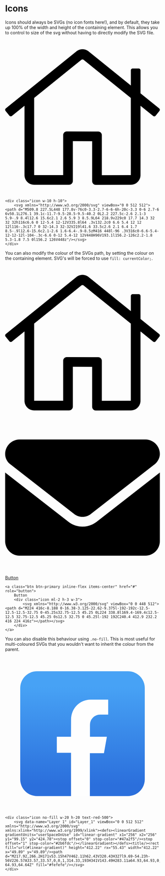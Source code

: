 # Icons
Icons should always be SVGs (no icon fonts here!), and by default, they take up 100% of the width and height of the containing element. This allows you to control to size of the svg without having to directly modify the SVG file.

<code-preview heading="Icons">
    <div class="icon w-20 h-20">
        <svg xmlns="http://www.w3.org/2000/svg" viewBox="0 0 512 512"><path d="M509.8 227.5L448 177.8v-76c0-3.3-2.7-6-6-6h-20c-3.3 0-6 2.7-6 6v50.1L276.1 39.1c-11.7-9.5-28.5-9.5-40.2 0L2.2 227.5c-2.6 2.1-3 5.9-.9 8.4l12.6 15.6c2.1 2.6 5.9 3 8.5.9L64 218.9v229c0 17.7 14.3 32 32 32h116c6.6 0 12-5.4 12-12V335.8l64 .3v132.2c0 6.6 5.4 12 12 12l116-.3c17.7 0 32-14.3 32-32V219l41.6 33.5c2.6 2.1 6.4 1.7 8.5-.9l12.6-15.6c2.1-2.6 1.6-6.4-.9-8.5zM416 448l-96 .3V316c0-6.6-5.4-12-12-12l-104-.3c-6.6 0-12 5.4-12 12V448H96V193.1l156.2-126c2.2-1.8 5.3-1.8 7.5 0l156.2 126V448z"/></svg>
    </div>

    <div class="icon w-10 h-10">
        <svg xmlns="http://www.w3.org/2000/svg" viewBox="0 0 512 512"><path d="M509.8 227.5L448 177.8v-76c0-3.3-2.7-6-6-6h-20c-3.3 0-6 2.7-6 6v50.1L276.1 39.1c-11.7-9.5-28.5-9.5-40.2 0L2.2 227.5c-2.6 2.1-3 5.9-.9 8.4l12.6 15.6c2.1 2.6 5.9 3 8.5.9L64 218.9v229c0 17.7 14.3 32 32 32h116c6.6 0 12-5.4 12-12V335.8l64 .3v132.2c0 6.6 5.4 12 12 12l116-.3c17.7 0 32-14.3 32-32V219l41.6 33.5c2.6 2.1 6.4 1.7 8.5-.9l12.6-15.6c2.1-2.6 1.6-6.4-.9-8.5zM416 448l-96 .3V316c0-6.6-5.4-12-12-12l-104-.3c-6.6 0-12 5.4-12 12V448H96V193.1l156.2-126c2.2-1.8 5.3-1.8 7.5 0l156.2 126V448z"/></svg>
    </div>
</code-preview>

You can also modify the colour of the SVGs path, by setting the colour on the containing element. SVG's will be forced to use `fill: currentColor;`.

<code-preview heading="Colour">
    <div class="icon w-20 h-20 text-red-500">
        <svg xmlns="http://www.w3.org/2000/svg" viewBox="0 0 512 512"><path d="M509.8 227.5L448 177.8v-76c0-3.3-2.7-6-6-6h-20c-3.3 0-6 2.7-6 6v50.1L276.1 39.1c-11.7-9.5-28.5-9.5-40.2 0L2.2 227.5c-2.6 2.1-3 5.9-.9 8.4l12.6 15.6c2.1 2.6 5.9 3 8.5.9L64 218.9v229c0 17.7 14.3 32 32 32h116c6.6 0 12-5.4 12-12V335.8l64 .3v132.2c0 6.6 5.4 12 12 12l116-.3c17.7 0 32-14.3 32-32V219l41.6 33.5c2.6 2.1 6.4 1.7 8.5-.9l12.6-15.6c2.1-2.6 1.6-6.4-.9-8.5zM416 448l-96 .3V316c0-6.6-5.4-12-12-12l-104-.3c-6.6 0-12 5.4-12 12V448H96V193.1l156.2-126c2.2-1.8 5.3-1.8 7.5 0l156.2 126V448z"/></svg>
    </div>
</code-preview>

<code-preview body-id="buttons-example" heading="With buttons">
    <a class="btn btn-primary inline-flex items-center" href="#" role="button">
        <div class="icon mr-2 h-4 w-4">
            <svg xmlns="http://www.w3.org/2000/svg" viewBox="0 0 512 512"><path d="M256 352c-16.53 0-33.06-5.422-47.16-16.41L0 173.2V400C0 426.5 21.49 448 48 448h416c26.51 0 48-21.49 48-48V173.2l-208.8 162.5C289.1 346.6 272.5 352 256 352zM16.29 145.3l212.2 165.1c16.19 12.6 38.87 12.6 55.06 0l212.2-165.1C505.1 137.3 512 125 512 112C512 85.49 490.5 64 464 64h-416C21.49 64 0 85.49 0 112C0 125 6.01 137.3 16.29 145.3z"></path></svg>
        </div>
        Button
    </a>

    <a class="btn btn-primary inline-flex items-center" href="#" role="button">
        Button
        <div class="icon ml-2 h-3 w-3">
            <svg xmlns="http://www.w3.org/2000/svg" viewBox="0 0 448 512"><path d="M224 416c-8.188 0-16.38-3.125-22.62-9.375l-192-192c-12.5-12.5-12.5-32.75 0-45.25s32.75-12.5 45.25 0L224 338.8l169.4-169.4c12.5-12.5 32.75-12.5 45.25 0s12.5 32.75 0 45.25l-192 192C240.4 412.9 232.2 416 224 416z"></path></svg>
        </div>
    </a>
</code-preview>

You can also disable this behaviour using `.no-fill`. This is most useful for multi-coloured SVGs that you wouldn't want to inherit the colour from the parent.

<code-preview heading="Preserve colours">
    <div class="icon w-20 h-20 text-red-500">
        <svg data-name="Layer 1" id="Layer_1" viewBox="0 0 512 512" xmlns="http://www.w3.org/2000/svg" xmlns:xlink="http://www.w3.org/1999/xlink"><defs><linearGradient gradientUnits="userSpaceOnUse" id="linear-gradient" x1="256" x2="256" y1="99.15" y2="424.78"><stop offset="0" stop-color="#47a2f5"/><stop offset="1" stop-color="#2b6fdc"/></linearGradient></defs><title/><rect fill="url(#linear-gradient)" height="412.22" rx="55.43" width="412.22" x="49.89" y="49.89"/><path d="M217.92,266.2H171v53.15h47V462.11h62.43V320.43H327l9.69-54.23h-56V226.57A33.57,33.57,0,0,1,314.33,193H341V143.49H283.11a64.93,64.93,0,0,0-64.93,64.64Z" fill="#fefefe"/></svg>
    </div>

    <div class="icon no-fill w-20 h-20 text-red-500">
        <svg data-name="Layer 1" id="Layer_1" viewBox="0 0 512 512" xmlns="http://www.w3.org/2000/svg" xmlns:xlink="http://www.w3.org/1999/xlink"><defs><linearGradient gradientUnits="userSpaceOnUse" id="linear-gradient" x1="256" x2="256" y1="99.15" y2="424.78"><stop offset="0" stop-color="#47a2f5"/><stop offset="1" stop-color="#2b6fdc"/></linearGradient></defs><title/><rect fill="url(#linear-gradient)" height="412.22" rx="55.43" width="412.22" x="49.89" y="49.89"/><path d="M217.92,266.2H171v53.15h47V462.11h62.43V320.43H327l9.69-54.23h-56V226.57A33.57,33.57,0,0,1,314.33,193H341V143.49H283.11a64.93,64.93,0,0,0-64.93,64.64Z" fill="#fefefe"/></svg>
    </div>
</code-preview>